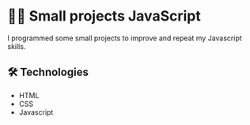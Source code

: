 # 👨‍💻 Small projects JavaScript

I programmed some small projects to improve and repeat my Javascript skills. 

## 🛠️ Technologies

- HTML
- CSS
- Javascript
